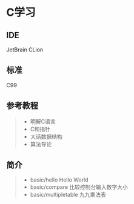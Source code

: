 # C学习
## IDE
JetBrain CLion
## 标准
C99
## 参考教程
>* 明解C语言
>* C和指针
>* 大话数据结构
>* 算法导论

## 简介
>* basic/hello  Hello World
>* basic/compare  比较控制台输入数字大小
>* basic/multipletable 九九乘法表